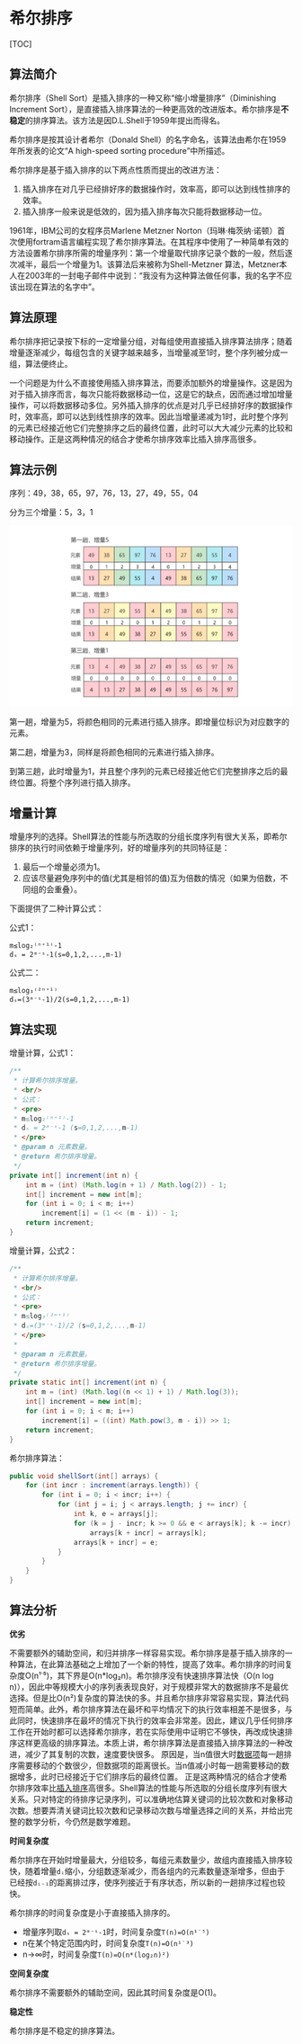 # 希尔排序

[TOC]

## 算法简介

希尔排序（Shell Sort）是插入排序的一种又称“缩小增量排序”（Diminishing Increment Sort），是直接插入排序算法的一种更高效的改进版本。希尔排序是**不稳定**的排序算法。该方法是因D.L.Shell于1959年提出而得名。

希尔排序是按其设计者希尔（Donald Shell）的名字命名，该算法由希尔在1959年所发表的论文“A high-speed sorting procedure”中所描述。

希尔排序是基于插入排序的以下两点性质而提出的改进方法：

1. 插入排序在对几乎已经排好序的数据操作时，效率高，即可以达到线性排序的效率。
2. 插入排序一般来说是低效的，因为插入排序每次只能将数据移动一位。

1961年，IBM公司的女程序员Marlene Metzner Norton（玛琳·梅茨纳·诺顿）首次使用fortram语言编程实现了希尔排序算法。在其程序中使用了一种简单有效的方法设置希尔排序所需的增量序列：第一个增量取代排序记录个数的一般，然后逐次减半，最后一个增量为1。该算法后来被称为Shell-Metzner 算法，Metzner本人在2003年的一封电子邮件中说到：“我没有为这种算法做任何事，我的名字不应该出现在算法的名字中”。

## 算法原理

希尔排序把记录按下标的一定增量分组，对每组使用直接插入排序算法排序；随着增量逐渐减少，每组包含的关键字越来越多，当增量减至1时，整个序列被分成一组，算法便终止。

一个问题是为什么不直接使用插入排序算法，而要添加额外的增量操作。这是因为对于插入排序而言，每次只能将数据移动一位，这是它的缺点，因而通过增加增量操作，可以将数据移动多位。另外插入排序的优点是对几乎已经排好序的数据操作时，效率高，即可以达到线性排序的效率。因此当增量递减为1时，此时整个序列的元素已经接近他它们完整排序之后的最终位置，此时可以大大减少元素的比较和移动操作。正是这两种情况的结合才使希尔排序效率比插入排序高很多。

## 算法示例

序列：49，38，65，97，76，13，27，49，55，04

分为三个增量：5，3，1

![](images/shell-sort.png)

第一趟，增量为5，将颜色相同的元素进行插入排序。即增量位标识为对应数字的元素。

第二趟，增量为3，同样是将颜色相同的元素进行插入排序。

到第三趟，此时增量为1，并且整个序列的元素已经接近他它们完整排序之后的最终位置。将整个序列进行插入排序。

## 增量计算

增量序列的选择。Shell算法的性能与所选取的分组长度序列有很大关系，即希尔排序的执行时间依赖于增量序列，好的增量序列的共同特征是：

1. 最后一个增量必须为1。
2. 应该尽量避免序列中的值(尤其是相邻的值)互为倍数的情况（如果为倍数，不同组的会重叠）。

下面提供了二种计算公式：

公式1：

```
m≤log₂⁽ⁿ⁺¹⁾-1
dₛ = 2ᵐ⁻ˢ-1(s=0,1,2,...,m-1)
```

公式二：

```
m≤log₃⁽²ⁿ⁺¹⁾
dₛ=(3ᵐ⁻ˢ-1)/2(s=0,1,2,...,m-1)
```

## 算法实现

增量计算，公式1：

```java
/**
 * 计算希尔排序增量。
 * <br/>
 * 公式：
 * <pre>
 * m≤log₂⁽ⁿ⁺¹⁾-1
 * dₛ = 2ᵐ⁻ˢ-1 (s=0,1,2,...,m-1)
 * </pre>
 * @param n 元素数量。
 * @return 希尔排序增量。
 */
private int[] increment(int n) {
    int m = (int) (Math.log(n + 1) / Math.log(2)) - 1;
    int[] increment = new int[m];
    for (int i = 0; i < m; i++)
        increment[i] = (1 << (m - i)) - 1;
    return increment;
}

```

增量计算，公式2：

```java
/**
 * 计算希尔排序增量。
 * <br/>
 * 公式：
 * <pre>
 * m≤log₃⁽²ⁿ⁺¹⁾
 * dₛ=(3ᵐ⁻ˢ-1)/2 (s=0,1,2,...,m-1)
 * </pre>
 *
 * @param n 元素数量。
 * @return 希尔排序增量。
 */
private static int[] increment(int n) {
    int m = (int) (Math.log((n << 1) + 1) / Math.log(3));
    int[] increment = new int[m];
    for (int i = 0; i < m; i++)
        increment[i] = ((int) Math.pow(3, m - i)) >> 1;
    return increment;
}
```

希尔排序算法：

```java
public void shellSort(int[] arrays) {
    for (int incr : increment(arrays.length)) {
        for (int i = 0; i < incr; i++) {
            for (int j = i; j < arrays.length; j += incr) {
                int k, e = arrays[j];
                for (k = j - incr; k >= 0 && e < arrays[k]; k -= incr)
                    arrays[k + incr] = arrays[k];
                arrays[k + incr] = e;
            }
        }
    }
}
```

## 算法分析

**优劣**

不需要额外的辅助空间，和归并排序一样容易实现。希尔排序是基于插入排序的一种算法，在此算法基础之上增加了一个新的特性，提高了效率。希尔排序的时间复杂度O(n¹˙⁵)，其下界是O(n*log₂n)。希尔排序没有快速排序算法快（O(n log n)），因此中等规模大小的序列表表现良好，对于规模非常大的数据排序不是最优选择。但是比O(n²)复杂度的算法快的多。并且希尔排序非常容易实现，算法代码短而简单。此外，希尔排序算法在最坏和平均情况下的执行效率相差不是很多，与此同时，快速排序在最坏的情况下执行的效率会非常差。因此，建议几乎任何排序工作在开始时都可以选择希尔排序，若在实际使用中证明它不够快，再改成快速排序这样更高级的排序算法。本质上讲，希尔排序算法是直接插入排序算法的一种改进，减少了其复制的次数，速度要快很多。 原因是，当n值很大时[数据项](https://baike.baidu.com/item/数据项)每一趟排序需要移动的个数很少，但数据项的距离很长。当n值减小时每一趟需要移动的数据增多，此时已经接近于它们排序后的最终位置。 正是这两种情况的结合才使希尔排序效率比[插入排序](https://baike.baidu.com/item/插入排序)高很多。Shell算法的性能与所选取的分组长度序列有很大关系。只对特定的待排序记录序列，可以准确地估算关键词的比较次数和对象移动次数。想要弄清关键词比较次数和记录移动次数与增量选择之间的关系，并给出完整的数学分析，今仍然是数学难题。

**时间复杂度**

希尔排序在开始时增量最大，分组较多，每组元素数量少，故组内直接插入排序较快，随着增量`dᵢ`缩小，分组数逐渐减少，而各组内的元素数量逐渐增多，但由于已经按`dᵢ₋₁`的距离排过序，使序列接近于有序状态，所以新的一趟排序过程也较快。

希尔排序的时间复杂度是小于直接插入排序的。

- 增量序列取`dₛ = 2ᵐ⁻ˢ-1`时，时间复杂度`T(n)=O(n¹˙⁵)`
- n在某个特定范围内时，时间复杂度`T(n)=O(n¹˙³)`
- n→∞时，时间复杂度`T(n)=O(n*(log₂n)²)`

**空间复杂度**

希尔排序不需要额外的辅助空间，因此其时间复杂度是O(1)。

**稳定性**

希尔排序是不稳定的排序算法。















